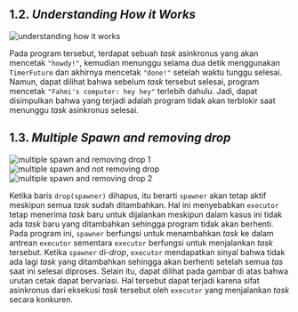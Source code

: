 ## 1.2. _Understanding How it Works_

![understanding how it works](https://i.imgur.com/i7ri3Fe.png)

Pada program tersebut, terdapat sebuah _task_ asinkronus yang akan mencetak `"howdy!"`, kemudian menunggu selama dua detik menggunakan `TimerFuture` dan akhirnya mencetak `"done!"` setelah waktu tunggu selesai. Namun, dapat dilihat bahwa sebelum _task_ tersebut selesai, program mencetak `"Fahmi's computer: hey hey"` terlebih dahulu. Jadi, dapat disimpulkan bahwa yang terjadi adalah program tidak akan terblokir saat menunggu _task_ asinkronus selesai.

## 1.3. _Multiple Spawn and removing drop_

![multiple spawn and removing drop 1](https://i.imgur.com/9DtlFKA.png)
![multiple spawn and not removing drop](https://i.imgur.com/YrVp1aE.png)
![multiple spawn and removing drop 2](https://i.imgur.com/m7IzL67.png)

Ketika baris `drop(spawner)` dihapus, itu berarti `spawner` akan tetap aktif meskipun semua _task_ sudah ditambahkan. Hal ini menyebabkan `executor` tetap menerima _task_ baru untuk dijalankan meskipun dalam kasus ini tidak ada _task_ baru yang ditambahkan sehingga program tidak akan berhenti. Pada program ini, `spawner` berfungsi untuk menambahkan _task_ ke dalam antrean `executor` sementara `executor` berfungsi untuk menjalankan _task_ tersebut. Ketika `spawner` di-_drop_, `executor` mendapatkan sinyal bahwa tidak ada lagi _task_ yang ditambahkan sehingga akan berhenti setelah semua _tas_ saat ini selesai diproses. Selain itu, dapat dilihat pada gambar di atas bahwa urutan cetak dapat bervariasi. Hal tersebut dapat terjadi karena sifat asinkronus dari eksekusi _task_ tersebut oleh `executor` yang menjalankan _task_ secara konkuren.
